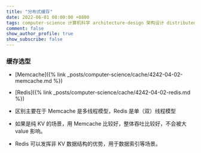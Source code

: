 ```yaml
---
title: "分布式缓存"
date: 2022-06-01 08:00:00 +0800
tags: computer-science 计算机科学 architecture-design 架构设计 distributed-system 分布式系统
comment: false
show_author_profile: true
show_subscribe: false
---
```


### 缓存选型

- [Memcache]({% link _posts/computer-science/cache/4242-04-02-memcache.md %})
- [Redis]({% link _posts/computer-science/cache/4242-04-02-redis.md %})

- 区别主要在于 Memcache 是多线程模型，Redis 是单（双）线程模型
- 如果是纯 KV 的场景，用 Memcache 比较好，整体吞吐比较好，不会被大 value 影响。
- Redis 可以发挥非 KV 数据结构的优势，用于数据索引等场景。